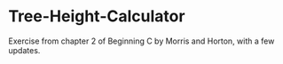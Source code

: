 # Tree-Height-Calculator
Exercise from chapter 2 of Beginning C by Morris and Horton, with a few updates.
